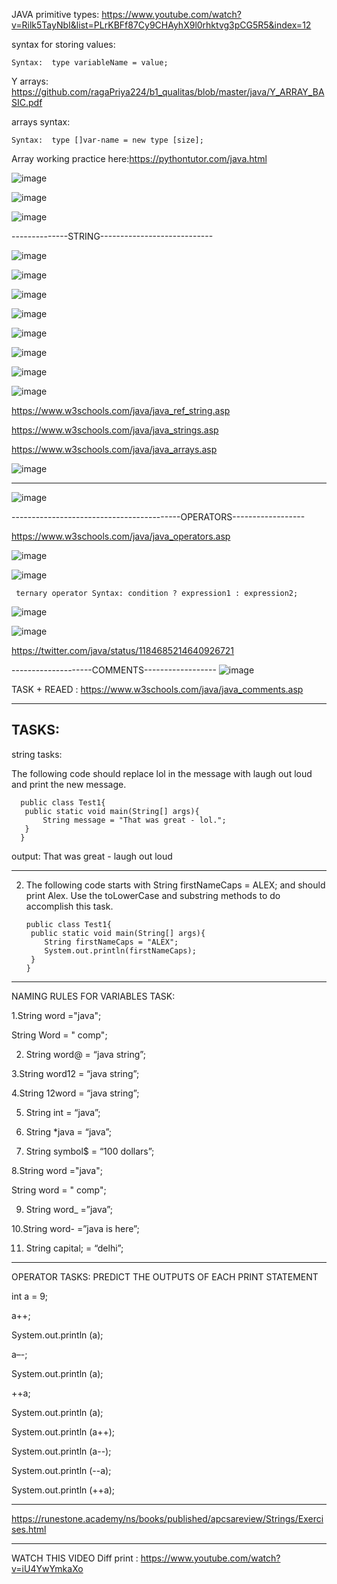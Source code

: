 

JAVA primitive types: https://www.youtube.com/watch?v=Rilk5TayNbI&list=PLrKBFf87Cy9CHAyhX9l0rhktvg3pCG5R5&index=12

syntax for storing values: 

    Syntax:  type variableName = value;
    
Y arrays: https://github.com/ragaPriya224/b1_qualitas/blob/master/java/Y_ARRAY_BASIC.pdf


arrays syntax: 

    Syntax:  type []var-name = new type [size];
    
Array working practice here:https://pythontutor.com/java.html

![image](https://user-images.githubusercontent.com/90038032/214618974-4a1cfeed-4f72-465d-9962-214a115d56c3.png)

![image](https://user-images.githubusercontent.com/90038032/214619084-5d293c19-bf67-4735-8953-eee7b8cc780e.png)



![image](https://user-images.githubusercontent.com/90038032/214619152-feee95b3-4eb7-4ab4-8d17-224a71a9315f.png)

--------------STRING----------------------------

![image](https://user-images.githubusercontent.com/90038032/214619254-f8b268fb-2aaf-49d2-b05d-f667817c0a90.png)

![image](https://user-images.githubusercontent.com/90038032/214619306-be879871-2914-48dc-b00f-ce3f208d2411.png)

![image](https://user-images.githubusercontent.com/90038032/214619365-2113bec1-0a86-4b2d-9c7e-3693fae459a1.png)

![image](https://user-images.githubusercontent.com/90038032/214619417-c3b9ecfc-2b96-4c56-8695-ccf6640d4997.png)

![image](https://user-images.githubusercontent.com/90038032/214619469-9dbf0852-6339-47de-9d9d-87b6eb5bb90e.png)

![image](https://user-images.githubusercontent.com/90038032/214619541-48019cab-2368-4708-a87c-13f624dc78cb.png)

![image](https://user-images.githubusercontent.com/90038032/214619609-465a0186-9db7-4d47-a077-7f5e2ac3e1b2.png)

![image](https://user-images.githubusercontent.com/90038032/214619649-80225171-01f6-40bb-a355-25c1a8e62ac3.png)


https://www.w3schools.com/java/java_ref_string.asp

https://www.w3schools.com/java/java_strings.asp

https://www.w3schools.com/java/java_arrays.asp




![image](https://user-images.githubusercontent.com/90038032/209974613-bccaebb1-5c69-463a-a354-b575791f06f4.png)

---------------------------------------------------------------

![image](https://user-images.githubusercontent.com/90038032/209974510-94e75da1-be60-41f1-8a0b-1e1e686ae5a4.png)

------------------------------------------OPERATORS------------------

https://www.w3schools.com/java/java_operators.asp

![image](https://user-images.githubusercontent.com/90038032/214620709-a841beef-75da-4c60-98a2-4886568a31db.png)

![image](https://user-images.githubusercontent.com/90038032/214620776-c960930f-8c75-42a4-95c0-435b8e541831.png)




   
     ternary operator Syntax: condition ? expression1 : expression2;
  
  
![image](https://user-images.githubusercontent.com/90038032/209972911-07408a52-99e0-42dc-b8c2-427b62fde272.png)

![image](https://user-images.githubusercontent.com/90038032/214620837-9894ab51-6795-4b41-bf87-e8c5810ba894.png)




https://twitter.com/java/status/1184685214640926721


--------------------COMMENTS------------------
![image](https://user-images.githubusercontent.com/90038032/214618577-cc31995a-7986-4148-adec-b59da8568ec3.png)

TASK + REAED : https://www.w3schools.com/java/java_comments.asp

------------------------------




TASKS:
---------

string tasks:

The following code should replace lol in the message with laugh out loud and print the new message.

      public class Test1{
       public static void main(String[] args){
           String message = "That was great - lol.";
       }
      }


output: That was great - laugh out loud

--------------------------------------------------------------
2. The following code starts with String firstNameCaps = ALEX; and should print Alex. Use the toLowerCase and substring methods to do accomplish this task.

       public class Test1{
        public static void main(String[] args){
           String firstNameCaps = "ALEX";
           System.out.println(firstNameCaps);
        }
       }

--------------------------------------------------------------------

NAMING RULES FOR VARIABLES TASK:

1.String word ="java"; 

String Word = " comp";

2. String word@  = “java string”;

3.String word12 = “java string”;

4.String 12word = “java string”;

5. String int = “java”;

6. String *java = “java”;

7. String symbol$ = “100 dollars”;

8.String word ="java";

String word = " comp";

9. String word_ =”java”;

10.String word-   =”java is here”;

11. String capital; = “delhi”;

-----------------------------------

 OPERATOR TASKS: PREDICT THE OUTPUTS OF EACH PRINT STATEMENT

int a = 9;

a++;

System.out.println (a);

a–-;
 
System.out.println (a);

++a;

System.out.println (a);

System.out.println (a++);

System.out.println (a--);

System.out.println (--a);

System.out.println (++a);

----------------------------------------------------------

https://runestone.academy/ns/books/published/apcsareview/Strings/Exercises.html


----------------------------------------------------------

WATCH THIS VIDEO
   Diff print : https://www.youtube.com/watch?v=iU4YwYmkaXo
   
   

